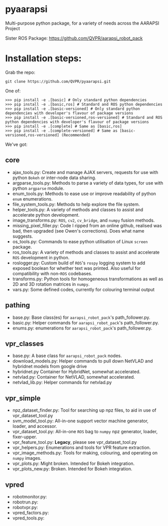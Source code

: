 # pyaarapsi
Multi-purpose python package, for a variety of needs across the AARAPSI Project

Sister ROS Package: https://github.com/QVPR/aarapsi_robot_pack

# Installation steps:
Grab the repo:
```
git clone https://github.com/QVPR/pyaarapsi.git
```
One of:
```
>>> pip install -e .[basic] # Only standard python dependencies
>>> pip install -e .[basic,ros] # Standard and ROS python dependencies
>>> pip install -e .[basic-versioned] # Only standard python dependencies with developer's flavour of package versions
>>> pip install -e .[basic-versioned,ros-versioned] # Standard and ROS python dependencies with developer's flavour of package versions
>>> pip install -e .[complete] # Same as [basic,ros]
>>> pip install -e .[complete-versioned] # Same as [basic-versioned,ros-versioned] (Recommended)
```

We've got:
## core
- ajax_tools.py: Create and manage AJAX servers, requests for use with python ```Bokeh``` or inter-node data sharing.
- argparse_tools.py: Methods to parse a variety of data types, for use with python ```argparse``` module.
- enum_tools.py: Methods to ease use or improve readability of python ```enum``` enumerations.
- file_system_tools.py: Methods to help explore the file system.
- helper_tools.py: A variety of methods and classes to assist and accelerate python development.
- image_transforms.py: ```ROS```, ```cv2```, ```cv_bridge```, and ```numpy``` fusion methods.
- missing_pixel_filler.py: Code I ripped from an online github, realised was bad, then upgraded (see Owen's corrections). Does what name suggests.
- os_tools.py: Commands to ease python utilisation of Linux ```screen``` package.
- ros_tools.py: A variety of methods and classes to assist and accelerate ```ROS``` development in python.
- roslogger.py: Custom build of ```ROS```'s ```rospy``` logging system to add exposed boolean for whether text was printed. Also useful for compatibility with non-```ROS``` codebases.
- transforms.py: Python tools for homogeneous transformations as well as 2D and 3D rotation matrices in ```numpy```.
- vars.py: Some defined codes, currently for colouring terminal output

## pathing
- base.py: Base class(es) for ```aarapsi_robot_pack```'s path_follower.py.
- basic.py: Helper commands for ```aarapsi_robot_pack```'s path_follower.py.
- enums.py: enumerations for ```aarapsi_robot_pack```'s path_follower.py.

## vpr_classes
- base.py: A base class for ```aarapsi_robot_pack``` nodes.
- download_models.py: Helper commands to pull down NetVLAD and hybridnet models from google drive
- hybridnet.py Container for HybridNet, somewhat accelerated.
- netvlad.py: Container for NetVLAD, somewhat accelerated.
- netvlad_lib.py: Helper commands for netvlad.py

## vpr_simple
- npz_dataset_finder.py: Tool for searching up npz files, to aid in use of vpr_dataset_tool.py
- svm_model_tool.py: All-in-one support vector machine generator, loader, and accessor.
- vpr_dataset_tool.py: All-in-one ```ROS``` bag to ```numpy``` npz generator, loader, fixer-upper.
- vpr_feature_tool.py: **Legacy**, please see vpr_dataset_tool.py
- vpr_helpers.py: Enumerations and tools for VPR feature extraction.
- vpr_image_methods.py: Tools for making, colouring, and operating on ```numpy``` images.
- vpr_plots.py: Might broken. Intended for Bokeh integration.
- vpr_plots_new.py: Broken. Intended for Bokeh integration.

## vpred
- robotmonitor.py:
- robotrun.py:
- robotvpr.py:
- vpred_factors.py:
- vpred_tools.py:
